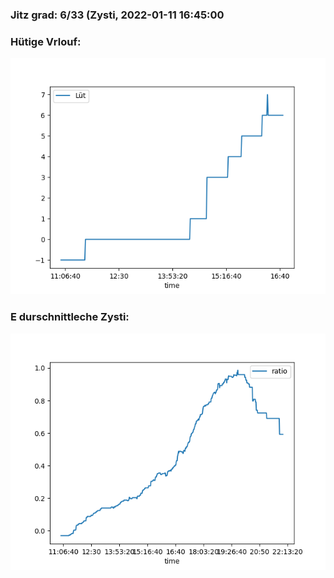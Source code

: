 ### Jitz grad: 6/33 (Zysti, 2022-01-11 16:45:00

### Hütige Vrlouf:
![Graph](Today.png)

### E durschnittleche Zysti:
![Graph](Zysti.png)
